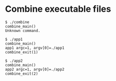 # Combine executable files

```
$ ./combine
combine_main()
Unknown command.

$ ./app1
combine_main()
app1 argc=1, argv[0]=./app1
combine_exit(1)

$ ./app2
combine_main()
app2 argc=1, argv[0]=./app2
combine_exit(2)
```
